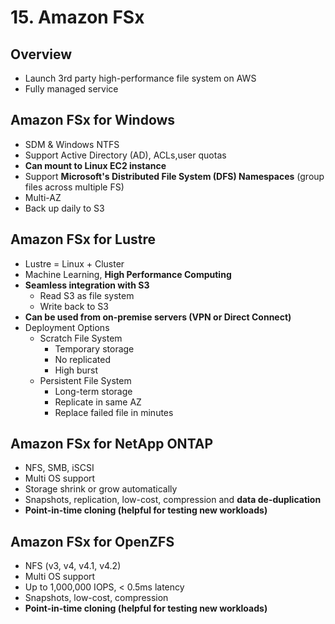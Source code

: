 # 15. Amazon FSx

## Overview

- Launch 3rd party high-performance file system on AWS
- Fully managed service

## Amazon FSx for Windows

- SDM & Windows NTFS
- Support Active Directory (AD), ACLs,user quotas
- **Can mount to Linux EC2 instance**
- Support **Microsoft's Distributed File System (DFS) Namespaces** (group files across multiple FS)
- Multi-AZ
- Back up daily to S3

## Amazon FSx for Lustre

- Lustre = Linux + Cluster
- Machine Learning, **High Performance Computing**
- **Seamless integration with S3**
    - Read S3 as file system
    - Write back to S3
- **Can be used from on-premise servers (VPN or Direct Connect)**
- Deployment Options
    - Scratch File System
        - Temporary storage
        - No replicated
        - High burst
    - Persistent File System
        - Long-term storage
        - Replicate in same AZ
        - Replace failed file in minutes
        

## Amazon FSx for NetApp ONTAP

- NFS, SMB, iSCSI
- Multi OS support
- Storage shrink or grow automatically
- Snapshots, replication, low-cost, compression and **data de-duplication**
- **Point-in-time cloning (helpful for testing new workloads)**

## Amazon FSx for OpenZFS

- NFS (v3, v4, v4.1, v4.2)
- Multi OS support
- Up to 1,000,000 IOPS, < 0.5ms latency
- Snapshots, low-cost, compression
- **Point-in-time cloning (helpful for testing new workloads)**